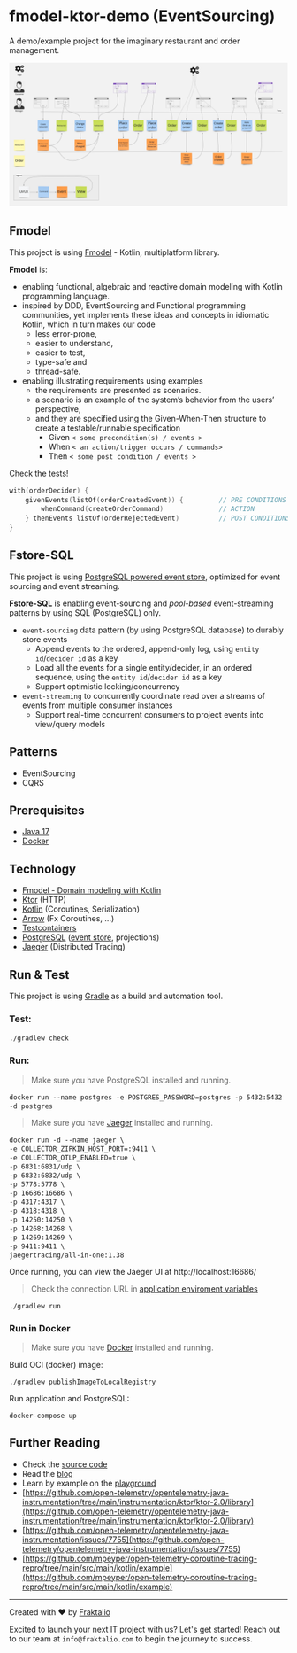 # fmodel-ktor-demo (EventSourcing)

A demo/example project for the imaginary restaurant and order management.

![event model image](.assets/restaurant-model.jpg)

## Fmodel

This project is using [Fmodel](https://github.com/fraktalio/fmodel) - Kotlin, multiplatform library.

**Fmodel** is:

- enabling functional, algebraic and reactive domain modeling with Kotlin programming language.
- inspired by DDD, EventSourcing and Functional programming communities, yet implements these ideas and
  concepts in idiomatic Kotlin, which in turn makes our code
    - less error-prone,
    - easier to understand,
    - easier to test,
    - type-safe and
    - thread-safe.
- enabling illustrating requirements using examples
    - the requirements are presented as scenarios.
    - a scenario is an example of the system’s behavior from the users’ perspective,
    - and they are specified using the Given-When-Then structure to create a testable/runnable specification
        - Given `< some precondition(s) / events >`
        - When `< an action/trigger occurs / commands>`
        - Then `< some post condition / events >`

Check the tests!

```kotlin
with(orderDecider) {
    givenEvents(listOf(orderCreatedEvent)) {         // PRE CONDITIONS
        whenCommand(createOrderCommand)              // ACTION
    } thenEvents listOf(orderRejectedEvent)          // POST CONDITIONS
}
```

## Fstore-SQL

This project is using [PostgreSQL powered event store](https://github.com/fraktalio/fstore-sql), optimized for event
sourcing and event streaming.

**Fstore-SQL** is enabling event-sourcing and *pool-based* event-streaming patterns by using SQL (PostgreSQL) only.

- `event-sourcing` data pattern (by using PostgreSQL database) to durably store events
    - Append events to the ordered, append-only log, using `entity id`/`decider id` as a key
    - Load all the events for a single entity/decider, in an ordered sequence, using the `entity id`/`decider id` as a
      key
    - Support optimistic locking/concurrency
- `event-streaming` to concurrently coordinate read over a streams of events from multiple consumer instances
    - Support real-time concurrent consumers to project events into view/query models

## Patterns

- EventSourcing
- CQRS

## Prerequisites

- [Java 17](https://adoptium.net/)
- [Docker](https://www.docker.com/products/docker-desktop/)

## Technology

- [Fmodel - Domain modeling with Kotlin](https://github.com/fraktalio/fmodel)
- [Ktor](https://ktor.io/) (HTTP)
- [Kotlin](https://kotlinlang.org/) (Coroutines, Serialization)
- [Arrow](https://arrow-kt.io/) (Fx Coroutines, ...)
- [Testcontainers](https://www.testcontainers.org/)
- [PostgreSQL](https://www.postgresql.org/) ([event store](https://github.com/fraktalio/fstore-sql), projections)
- [Jaeger](https://www.jaegertracing.io/) (Distributed Tracing)

## Run & Test

This project is using [Gradle](https://docs.gradle.org) as a build and automation tool.

### Test:

```shell
./gradlew check
```

### Run:

> Make sure you have PostgreSQL installed and running.

```shell
docker run --name postgres -e POSTGRES_PASSWORD=postgres -p 5432:5432 -d postgres
```

> Make sure you have [Jaeger](https://www.jaegertracing.io/) installed and running.

```shell
docker run -d --name jaeger \
-e COLLECTOR_ZIPKIN_HOST_PORT=:9411 \
-e COLLECTOR_OTLP_ENABLED=true \
-p 6831:6831/udp \
-p 6832:6832/udp \
-p 5778:5778 \
-p 16686:16686 \
-p 4317:4317 \
-p 4318:4318 \
-p 14250:14250 \
-p 14268:14268 \
-p 14269:14269 \
-p 9411:9411 \
jaegertracing/all-in-one:1.38
```

Once running, you can view the Jaeger UI at http://localhost:16686/

> Check the connection URL in [application enviroment variables](src/main/kotlin/com/fraktalio/Env.kt)

```shell
./gradlew run
```

### Run in Docker

> Make sure you have [Docker](https://www.docker.com/products/docker-desktop/) installed and running.

Build OCI (docker) image:

```shell
./gradlew publishImageToLocalRegistry
```

Run application and PostgreSQL:

```shell
docker-compose up
```

## Further Reading

- Check the [source code](https://github.com/fraktalio/fmodel)
- Read the [blog](https://fraktalio.com/blog/)
- Learn by example on the [playground](https://fraktalio.com/blog/playground)
- [https://github.com/open-telemetry/opentelemetry-java-instrumentation/tree/main/instrumentation/ktor/ktor-2.0/library](https://github.com/open-telemetry/opentelemetry-java-instrumentation/tree/main/instrumentation/ktor/ktor-2.0/library)
- [https://github.com/open-telemetry/opentelemetry-java-instrumentation/issues/7755](https://github.com/open-telemetry/opentelemetry-java-instrumentation/issues/7755)
- [https://github.com/mpeyper/open-telemetry-coroutine-tracing-repro/tree/main/src/main/kotlin/example](https://github.com/mpeyper/open-telemetry-coroutine-tracing-repro/tree/main/src/main/kotlin/example)

---
Created with :heart: by [Fraktalio](https://fraktalio.com/)

Excited to launch your next IT project with us? Let's get started! Reach out to our team at `info@fraktalio.com` to
begin the journey to success.
